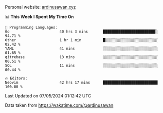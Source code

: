 Personal website: [ardinusawan.xyz](https://ardinusawan.xyz)

<!--START_SECTION:waka-->
📊 **This Week I Spent My Time On** 

```text
💬 Programming Languages: 
Go                       40 hrs 3 mins       ████████████████████████░   94.71 % 
Other                    1 hr 1 min          █░░░░░░░░░░░░░░░░░░░░░░░░   02.42 % 
YAML                     41 mins             ░░░░░░░░░░░░░░░░░░░░░░░░░   01.65 % 
gitrebase                13 mins             ░░░░░░░░░░░░░░░░░░░░░░░░░   00.51 % 
SQL                      11 mins             ░░░░░░░░░░░░░░░░░░░░░░░░░   00.44 % 

🔥 Editors: 
Neovim                   42 hrs 17 mins      █████████████████████████   100.00 % 
```


 Last Updated on 07/05/2024 01:12:42 UTC
<!--END_SECTION:waka-->
Data taken from https://wakatime.com/@ardinusawan
